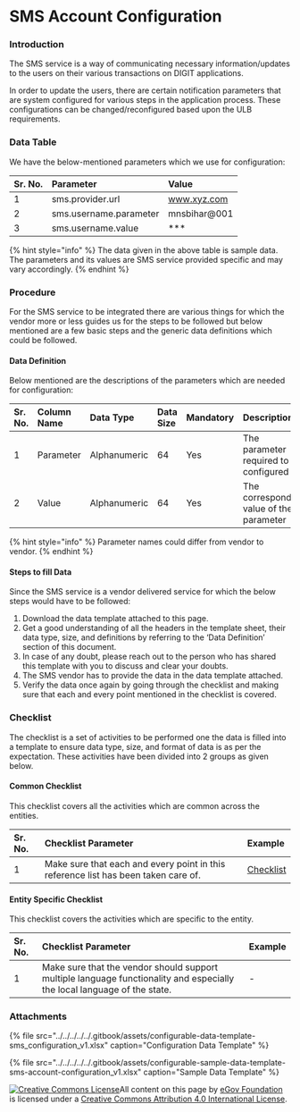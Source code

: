 # SMS Account Configuration

### Introduction

The SMS service is a way of communicating necessary information/updates to the users on their various transactions on DIGIT applications.

In order to update the users, there are certain notification parameters that are system configured for various steps in the application process. These configurations can be changed/reconfigured based upon the ULB requirements.

### Data Table

We have the below-mentioned parameters which we use for configuration:

| Sr. No. | Parameter | Value |
| :--- | :--- | :--- |
| 1 | sms.provider.url | www.xyz.com |
| 2 | sms.username.parameter | mnsbihar@001 |
| 3 | sms.username.value | \*\*\* |

{% hint style="info" %}
The data given in the above table is sample data. The parameters and its values are SMS service provided specific and may vary accordingly.
{% endhint %}

### Procedure

For the SMS service to be integrated there are various things for which the vendor more or less guides us for the steps to be followed but below mentioned are a few basic steps and the generic data definitions which could be followed.

#### Data Definition

Below mentioned are the descriptions of the parameters which are needed for configuration:

| Sr. No. | Column Name | Data Type | Data Size | Mandatory | Description |
| :--- | :--- | :--- | :--- | :--- | :--- |
| 1 | Parameter | Alphanumeric | 64 | Yes | The parameter required to be configured |
| 2 | Value | Alphanumeric | 64 | Yes | The corresponding value of the parameter |

{% hint style="info" %}
Parameter names could differ from vendor to vendor.
{% endhint %}

#### Steps to fill Data

Since the SMS service is a vendor delivered service for which the below steps would have to be followed:

1. Download the data template attached to this page.
2. Get a good understanding of all the headers in the template sheet, their data type, size, and definitions by referring to the ‘Data Definition’ section of this document.
3. In case of any doubt, please reach out to the person who has shared this template with you to discuss and clear your doubts.
4. The SMS vendor has to provide the data in the data template attached.
5. Verify the data once again by going through the checklist and making sure that each and every point mentioned in the checklist is covered.

### Checklist

The checklist is a set of activities to be performed one the data is filled into a template to ensure data type, size, and format of data is as per the expectation. These activities have been divided into 2 groups as given below.

#### Common Checklist

This checklist covers all the activities which are common across the entities.

| Sr. No. | Checklist Parameter | Example |
| :--- | :--- | :--- |
| 1 | Make sure that each and every point in this reference list has been taken care of. | [Checklist](../../module-setup/common-config/checklist.md) |

#### Entity Specific Checklist

This checklist covers the activities which are specific to the entity.

| Sr. No. | Checklist Parameter | Example |
| :--- | :--- | :--- |
| 1 | Make sure that the vendor should support multiple language functionality and especially the local language of the state. | - |

### Attachments

{% file src="../../../../../.gitbook/assets/configurable-data-template-sms\_configuration\_v1.xlsx" caption="Configuration Data Template" %}

{% file src="../../../../../.gitbook/assets/configurable-sample-data-template-sms-account-configuration\_v1.xlsx" caption="Sample Data Template" %}



 [![Creative Commons License](https://i.creativecommons.org/l/by/4.0/80x15.png)](http://creativecommons.org/licenses/by/4.0/)All content on this page by [eGov Foundation ](https://egov.org.in/)is licensed under a [Creative Commons Attribution 4.0 International License](http://creativecommons.org/licenses/by/4.0/).

